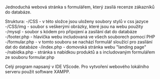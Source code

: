 Jednoduchá webová stránka s formulářem, který zasílá recenze zákazníků do databáze.

Struktura:
-/CSS - v této složce jsou uloženy soubory stylů v css jazyce
-/CSS/img - soubor s veškerými obrázky, které jsou na webu použity
-/mysql - soubor s kódem pro připojení a zasílání dat do databáze
-/footer.php - hlavička webu includovaná ve všech souborech pomocí PHP
-/formular.php - v tomto souboru se nachází formulář sloužící pro zasílání dat do databáze
-/index.php - domovská stránka webu "landing page"
-/nabidka.php - stránka s nabídkou produktů a s includovaným formulářem ze souboru formular.php

Celý program napsaný v IDE VScode.
Pro vytvoření webového lokálního serveru použit software XAMPP.
